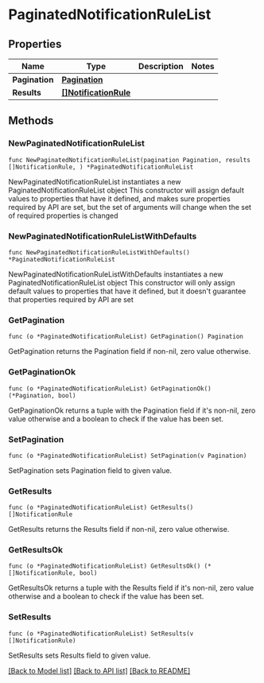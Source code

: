# PaginatedNotificationRuleList

## Properties

Name | Type | Description | Notes
------------ | ------------- | ------------- | -------------
**Pagination** | [**Pagination**](Pagination.md) |  | 
**Results** | [**[]NotificationRule**](NotificationRule.md) |  | 

## Methods

### NewPaginatedNotificationRuleList

`func NewPaginatedNotificationRuleList(pagination Pagination, results []NotificationRule, ) *PaginatedNotificationRuleList`

NewPaginatedNotificationRuleList instantiates a new PaginatedNotificationRuleList object
This constructor will assign default values to properties that have it defined,
and makes sure properties required by API are set, but the set of arguments
will change when the set of required properties is changed

### NewPaginatedNotificationRuleListWithDefaults

`func NewPaginatedNotificationRuleListWithDefaults() *PaginatedNotificationRuleList`

NewPaginatedNotificationRuleListWithDefaults instantiates a new PaginatedNotificationRuleList object
This constructor will only assign default values to properties that have it defined,
but it doesn't guarantee that properties required by API are set

### GetPagination

`func (o *PaginatedNotificationRuleList) GetPagination() Pagination`

GetPagination returns the Pagination field if non-nil, zero value otherwise.

### GetPaginationOk

`func (o *PaginatedNotificationRuleList) GetPaginationOk() (*Pagination, bool)`

GetPaginationOk returns a tuple with the Pagination field if it's non-nil, zero value otherwise
and a boolean to check if the value has been set.

### SetPagination

`func (o *PaginatedNotificationRuleList) SetPagination(v Pagination)`

SetPagination sets Pagination field to given value.


### GetResults

`func (o *PaginatedNotificationRuleList) GetResults() []NotificationRule`

GetResults returns the Results field if non-nil, zero value otherwise.

### GetResultsOk

`func (o *PaginatedNotificationRuleList) GetResultsOk() (*[]NotificationRule, bool)`

GetResultsOk returns a tuple with the Results field if it's non-nil, zero value otherwise
and a boolean to check if the value has been set.

### SetResults

`func (o *PaginatedNotificationRuleList) SetResults(v []NotificationRule)`

SetResults sets Results field to given value.



[[Back to Model list]](../README.md#documentation-for-models) [[Back to API list]](../README.md#documentation-for-api-endpoints) [[Back to README]](../README.md)


